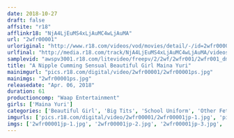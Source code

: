 ```yaml
---
date: 2018-10-27
draft: false
affsite: "r18"
afflinkr18: "NjA4LjEuMS4xLjAuMC4wLjAuMA"
url: "2wfr00001"
urloriginal: "http://www.r18.com/videos/vod/movies/detail/-/id=2wfr00001"
urlfinal: "http://media.r18.com/track/NjA4LjEuMS4xLjAuMC4wLjAuMA/videos/vod/movies/detail/-/id=2wfr00001"
samplevid: "awspv3001.r18.com/litevideo/freepv/2/2wf/2wfr001/2wfr001_dmb_w.mp4"
title: "A Nipple Cumming Sensual Beautiful Girl Maina Yuri"
mainimgurl: "pics.r18.com/digital/video/2wfr00001/2wfr00001ps.jpg"
mainimgs: "2wfr00001ps.jpg"
releasedate: "Apr. 06, 2018"
duration: 61
productioncomp: "Waap Entertainment"
girls: ['Maina Yuri']
categories: ['Beautiful Girl', 'Big Tits', 'School Uniform', 'Other Fetishes', 'Featured Actress', 'Egg Vibrator', 'Hi-Def']
imgurls: ['pics.r18.com/digital/video/2wfr00001/2wfr00001jp-1.jpg', 'pics.r18.com/digital/video/2wfr00001/2wfr00001jp-2.jpg', 'pics.r18.com/digital/video/2wfr00001/2wfr00001jp-3.jpg', 'pics.r18.com/digital/video/2wfr00001/2wfr00001jp-4.jpg', 'pics.r18.com/digital/video/2wfr00001/2wfr00001jp-5.jpg', 'pics.r18.com/digital/video/2wfr00001/2wfr00001jp-6.jpg', 'pics.r18.com/digital/video/2wfr00001/2wfr00001jp-7.jpg', 'pics.r18.com/digital/video/2wfr00001/2wfr00001jp-8.jpg', 'pics.r18.com/digital/video/2wfr00001/2wfr00001jp-9.jpg', 'pics.r18.com/digital/video/2wfr00001/2wfr00001jp-10.jpg', 'pics.r18.com/digital/video/2wfr00001/2wfr00001jp-11.jpg', 'pics.r18.com/digital/video/2wfr00001/2wfr00001jp-12.jpg', 'pics.r18.com/digital/video/2wfr00001/2wfr00001jp-13.jpg', 'pics.r18.com/digital/video/2wfr00001/2wfr00001jp-14.jpg', 'pics.r18.com/digital/video/2wfr00001/2wfr00001jp-15.jpg', 'pics.r18.com/digital/video/2wfr00001/2wfr00001jp-16.jpg', 'pics.r18.com/digital/video/2wfr00001/2wfr00001jp-17.jpg', 'pics.r18.com/digital/video/2wfr00001/2wfr00001jp-18.jpg', 'pics.r18.com/digital/video/2wfr00001/2wfr00001jp-19.jpg', 'pics.r18.com/digital/video/2wfr00001/2wfr00001jp-20.jpg']
imgs: ['2wfr00001jp-1.jpg', '2wfr00001jp-2.jpg', '2wfr00001jp-3.jpg', '2wfr00001jp-4.jpg', '2wfr00001jp-5.jpg', '2wfr00001jp-6.jpg', '2wfr00001jp-7.jpg', '2wfr00001jp-8.jpg', '2wfr00001jp-9.jpg', '2wfr00001jp-10.jpg', '2wfr00001jp-11.jpg', '2wfr00001jp-12.jpg', '2wfr00001jp-13.jpg', '2wfr00001jp-14.jpg', '2wfr00001jp-15.jpg', '2wfr00001jp-16.jpg', '2wfr00001jp-17.jpg', '2wfr00001jp-18.jpg', '2wfr00001jp-19.jpg', '2wfr00001jp-20.jpg']
---
```

